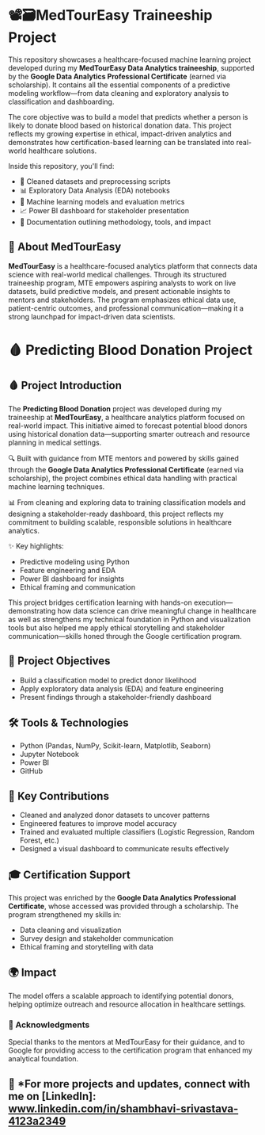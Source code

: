 # 📽️🗃️MedTourEasy Traineeship Project

This repository showcases a healthcare-focused machine learning project developed during my **MedTourEasy Data Analytics traineeship**, supported by the **Google Data Analytics Professional Certificate** (earned via scholarship). It contains all the essential components of a predictive modeling workflow—from data cleaning and exploratory analysis to classification and dashboarding.

The core objective was to build a model that predicts whether a person is likely to donate blood based on historical donation data. This project reflects my growing expertise in ethical, impact-driven analytics and demonstrates how certification-based learning can be translated into real-world healthcare solutions.

Inside this repository, you'll find:
- 🧹 Cleaned datasets and preprocessing scripts  
- 📊 Exploratory Data Analysis (EDA) notebooks  
- 🤖 Machine learning models and evaluation metrics  
- 📈 Power BI dashboard for stakeholder presentation  
- 📝 Documentation outlining methodology, tools, and impact  

## 🏥 About MedTourEasy

**MedTourEasy** is a healthcare-focused analytics platform that connects data science with real-world medical challenges. Through its structured traineeship program, MTE empowers aspiring analysts to work on live datasets, build predictive models, and present actionable insights to mentors and stakeholders. The program emphasizes ethical data use, patient-centric outcomes, and professional communication—making it a strong launchpad for impact-driven data scientists.

# 🩸 Predicting Blood Donation Project

## 🩸 Project Introduction

The **Predicting Blood Donation** project was developed during my traineeship at **MedTourEasy**, a healthcare analytics platform focused on real-world impact. This initiative aimed to forecast potential blood donors using historical donation data—supporting smarter outreach and resource planning in medical settings.

🔍 Built with guidance from MTE mentors and powered by skills gained through the **Google Data Analytics Professional Certificate** (earned via scholarship), the project combines ethical data handling with practical machine learning techniques.

📊 From cleaning and exploring data to training classification models and designing a stakeholder-ready dashboard, this project reflects my commitment to building scalable, responsible solutions in healthcare analytics.

✨ Key highlights:
- Predictive modeling using Python  
- Feature engineering and EDA  
- Power BI dashboard for insights  
- Ethical framing and communication  

This project bridges certification learning with hands-on execution—demonstrating how data science can drive meaningful change in healthcare as well as strengthens my technical foundation in Python and visualization tools but also helped me apply ethical storytelling and stakeholder communication—skills honed through the Google certification program.


## 🎯 Project Objectives

- Build a classification model to predict donor likelihood  
- Apply exploratory data analysis (EDA) and feature engineering  
- Present findings through a stakeholder-friendly dashboard  

## 🛠️ Tools & Technologies

- Python (Pandas, NumPy, Scikit-learn, Matplotlib, Seaborn)  
- Jupyter Notebook  
- Power BI  
- GitHub  

## 🚀 Key Contributions

- Cleaned and analyzed donor datasets to uncover patterns  
- Engineered features to improve model accuracy  
- Trained and evaluated multiple classifiers (Logistic Regression, Random Forest, etc.)  
- Designed a visual dashboard to communicate results effectively  

## 🎓 Certification Support

This project was enriched by the **Google Data Analytics Professional Certificate**, whose accessed was provided through a scholarship. The program strengthened my skills in:
- Data cleaning and visualization  
- Survey design and stakeholder communication  
- Ethical framing and storytelling with data  

## 🌍 Impact

The model offers a scalable approach to identifying potential donors, helping optimize outreach and resource allocation in healthcare settings.

### 🙏 Acknowledgments

Special thanks to the mentors at MedTourEasy for their guidance, and to Google for providing access to the certification program that enhanced my analytical foundation.



## 📌 *For more projects and updates, connect with me on [LinkedIn]: www.linkedin.com/in/shambhavi-srivastava-4123a2349
